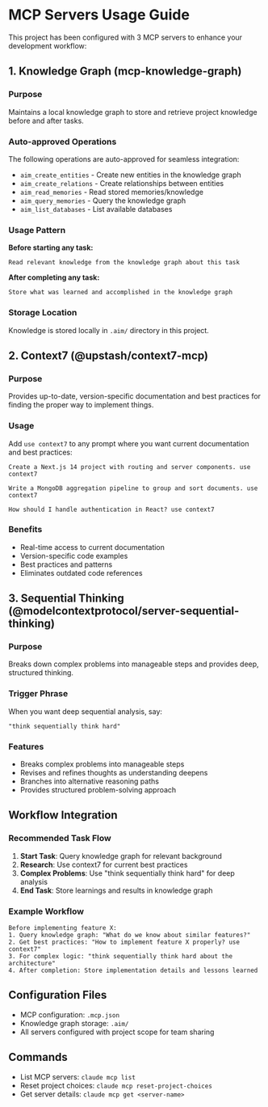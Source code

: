 # MCP Servers Usage Guide

This project has been configured with 3 MCP servers to enhance your development workflow:

## 1. Knowledge Graph (mcp-knowledge-graph)

### Purpose
Maintains a local knowledge graph to store and retrieve project knowledge before and after tasks.

### Auto-approved Operations
The following operations are auto-approved for seamless integration:
- `aim_create_entities` - Create new entities in the knowledge graph
- `aim_create_relations` - Create relationships between entities
- `aim_read_memories` - Read stored memories/knowledge
- `aim_query_memories` - Query the knowledge graph
- `aim_list_databases` - List available databases

### Usage Pattern
**Before starting any task:**
```
Read relevant knowledge from the knowledge graph about this task
```

**After completing any task:**
```
Store what was learned and accomplished in the knowledge graph
```

### Storage Location
Knowledge is stored locally in `.aim/` directory in this project.

## 2. Context7 (@upstash/context7-mcp)

### Purpose
Provides up-to-date, version-specific documentation and best practices for finding the proper way to implement things.

### Usage
Add `use context7` to any prompt where you want current documentation and best practices:

```
Create a Next.js 14 project with routing and server components. use context7

Write a MongoDB aggregation pipeline to group and sort documents. use context7

How should I handle authentication in React? use context7
```

### Benefits
- Real-time access to current documentation
- Version-specific code examples
- Best practices and patterns
- Eliminates outdated code references

## 3. Sequential Thinking (@modelcontextprotocol/server-sequential-thinking)

### Purpose
Breaks down complex problems into manageable steps and provides deep, structured thinking.

### Trigger Phrase
When you want deep sequential analysis, say:
```
"think sequentially think hard"
```

### Features
- Breaks complex problems into manageable steps
- Revises and refines thoughts as understanding deepens
- Branches into alternative reasoning paths
- Provides structured problem-solving approach

## Workflow Integration

### Recommended Task Flow
1. **Start Task**: Query knowledge graph for relevant background
2. **Research**: Use context7 for current best practices
3. **Complex Problems**: Use "think sequentially think hard" for deep analysis
4. **End Task**: Store learnings and results in knowledge graph

### Example Workflow
```
Before implementing feature X:
1. Query knowledge graph: "What do we know about similar features?"
2. Get best practices: "How to implement feature X properly? use context7"
3. For complex logic: "think sequentially think hard about the architecture"
4. After completion: Store implementation details and lessons learned
```

## Configuration Files
- MCP configuration: `.mcp.json`
- Knowledge graph storage: `.aim/`
- All servers configured with project scope for team sharing

## Commands
- List MCP servers: `claude mcp list`
- Reset project choices: `claude mcp reset-project-choices`
- Get server details: `claude mcp get <server-name>`
